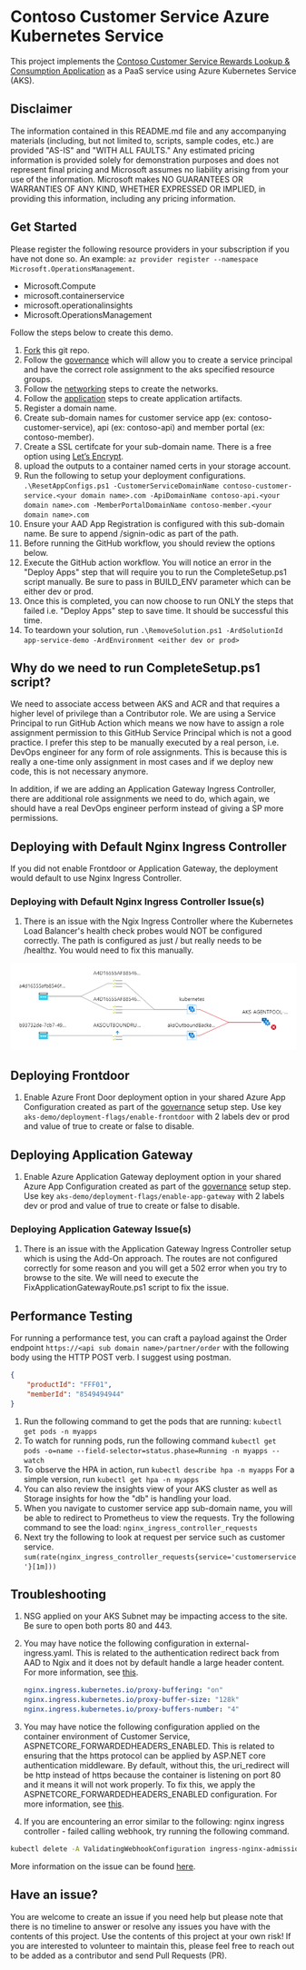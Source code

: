 # Contoso Customer Service Azure Kubernetes Service

This project implements the [Contoso Customer Service Rewards Lookup & Consumption Application](https://github.com/msft-davidlee/contoso-customer-service-app#readme) as a PaaS service using Azure Kubernetes Service (AKS).

## Disclaimer

The information contained in this README.md file and any accompanying materials (including, but not limited to, scripts, sample codes, etc.) are provided "AS-IS" and "WITH ALL FAULTS." Any estimated pricing information is provided solely for demonstration purposes and does not represent final pricing and Microsoft assumes no liability arising from your use of the information. Microsoft makes NO GUARANTEES OR WARRANTIES OF ANY KIND, WHETHER EXPRESSED OR IMPLIED, in providing this information, including any pricing information.

## Get Started

Please register the following resource providers in your subscription if you have not done so. An example: ``` az provider register --namespace Microsoft.OperationsManagement ```.

* Microsoft.Compute
* microsoft.containerservice
* microsoft.operationalinsights
* Microsoft.OperationsManagement

Follow the steps below to create this demo.

1. [Fork](https://docs.github.com/en/get-started/quickstart/fork-a-repo) this git repo.
2. Follow the [governance](https://github.com/msft-davidlee/contoso-governance) which will allow you to create a service principal and have the correct role assignment to the aks specified resource groups.
3. Follow the [networking](https://github.com/msft-davidlee/contoso-networking) steps to create the networks.
4. Follow the [application](https://github.com/msft-davidlee/contoso-customer-service-app) steps to create application artifacts.
5. Register a domain name.
6. Create sub-domain names for customer service app (ex: contoso-customer-service), api (ex: contoso-api) and member portal (ex: contoso-member).
7. Create a SSL certifcate for your sub-domain name. There is a free option using [Let’s Encrypt](https://letsencrypt.org/).
8. upload the outputs to a container named certs in your storage account.
9. Run the following to setup your deployment configurations. ``` .\ResetAppConfigs.ps1 -CustomerServiceDomainName contoso-customer-service.<your domain name>.com -ApiDomainName contoso-api.<your domain name>.com -MemberPortalDomainName contoso-member.<your domain name>.com ```
10. Ensure your AAD App Registration is configured with this sub-domain name. Be sure to append /signin-odic as part of the path.
11. Before running the GitHub workflow, you should review the options below.
12. Execute the GitHub action workflow. You will notice an error in the "Deploy Apps" step that will require you to run the CompleteSetup.ps1 script manually. Be sure to pass in BUILD_ENV parameter which can be either dev or prod.
13. Once this is completed, you can now choose to run ONLY the steps that failed i.e. "Deploy Apps" step to save time. It should be successful this time.
14. To teardown your solution, run ``` .\RemoveSolution.ps1 -ArdSolutionId app-service-demo -ArdEnvironment <either dev or prod> ```

## Why do we need to run CompleteSetup.ps1 script?

We need to associate access between AKS and ACR and that requires a higher level of privilege than a Contributor role. We are using a Service Principal to run GitHub Action which means we now have to assign a role assignment permission to this GitHub Service Principal which is not a good practice. I prefer this step to be manually executed by a real person, i.e. DevOps engineer for any form of role assignments. This is because this is really a one-time only assignment in most cases and if we deploy new code, this is not necessary anymore.

In addition, if we are adding an Application Gateway Ingress Controller, there are additional role assignments we need to do, which again, we should have a real DevOps engineer perform instead of giving a SP more permissions.

## Deploying with Default Nginx Ingress Controller

If you did not enable Frontdoor or Application Gateway, the deployment would default to use Nginx Ingress Controller.

### Deploying with Default Nginx Ingress Controller Issue(s)

1. There is an issue with the Ngix Ingress Controller where the Kubernetes Load Balancer's health check probes would NOT be configured correctly. The path is configured as just / but really needs to be /healthz. You would need to fix this manually.

![AKS Load Balancer Issue](/Docs/LoadBalancerIssue.png)

## Deploying Frontdoor

1. Enable Azure Front Door deployment option in your shared Azure App Configuration created as part of the [governance](https://github.com/msft-davidlee/contoso-governance) setup step. Use key ``` aks-demo/deployment-flags/enable-frontdoor ``` with 2 labels dev or prod and value of true to create or false to disable.

## Deploying Application Gateway

1. Enable Azure Application Gateway deployment option in your shared Azure App Configuration created as part of the [governance](https://github.com/msft-davidlee/contoso-governance) setup step. Use key ``` aks-demo/deployment-flags/enable-app-gateway ``` with 2 labels dev or prod and value of true to create or false to disable.

### Deploying Application Gateway Issue(s)

1. There is an issue with the Application Gateway Ingress Controller setup which is using the Add-On approach. The routes are not configured correctly for some reason and you will get a 502 error when you try to browse to the site. We will need to execute the FixApplicationGatewayRoute.ps1 script to fix the issue.

## Performance Testing

For running a performance test, you can craft a payload against the Order endpoint ``` https://<api sub domain name>/partner/order ``` with the following body using the HTTP POST verb. I suggest using postman.

```json
{
    "productId": "FFF01",
    "memberId": "8549494944"
}
```

1. Run the following command to get the pods that are running: ``` kubectl get pods -n myapps ```
2. To watch for running pods, run the following command ``` kubectl get pods -o=name --field-selector=status.phase=Running -n myapps --watch ```
3. To observe the HPA in action, run ``` kubectl describe hpa -n myapps ``` For a simple version, run ``` kubectl get hpa -n myapps ```
4. You can also review the insights view of your AKS cluster as well as Storage insights for how the "db" is handling your load.
5. When you navigate to customer service app sub-domain name, you will be able to redirect to Prometheus to view the requests. Try the following command to see the load: ``` nginx_ingress_controller_requests ```
6. Next try the following to look at request per service such as customer service. ``` sum(rate(nginx_ingress_controller_requests{service='customerservice'}[1m])) ```

## Troubleshooting

1. NSG applied on your AKS Subnet may be impacting access to the site. Be sure to open both ports 80 and 443.
2. You may have notice the following configuration in external-ingress.yaml. This is related to the authentication redirect back from AAD to Ngix and it does not by default handle a large header content. For more information, see [this](https://stackoverflow.com/questions/48964429/net-core-behind-nginx-returns-502-bad-gateway-after-authentication-by-identitys).

   ```yaml
   nginx.ingress.kubernetes.io/proxy-buffering: "on"
   nginx.ingress.kubernetes.io/proxy-buffer-size: "128k"
   nginx.ingress.kubernetes.io/proxy-buffers-number: "4" 
   ```

3. You may have notice the following configuration applied on the container environment of Customer Service, ASPNETCORE_FORWARDEDHEADERS_ENABLED. This is related to ensuring that the https protocol can be applied by ASP.NET core authentication middleware. By default, without this, the uri_redirect will be http instead of https because the container is listening on port 80 and it means it will not work properly. To fix this, we apply the ASPNETCORE_FORWARDEDHEADERS_ENABLED configuration. For more information, see [this](https://docs.microsoft.com/en-us/aspnet/core/host-and-deploy/proxy-load-balancer?view=aspnetcore-6.0#forward-the-scheme-for-linux-and-non-iis-reverse-proxies).
4. If you are encountering an error similar to the following: nginx ingress controller - failed calling webhook, try running the following command.

```bash
kubectl delete -A ValidatingWebhookConfiguration ingress-nginx-admission
```

More information on the issue can be found [here](https://pet2cattle.com/2021/02/service-ingress-nginx-controller-admission-not-found).

## Have an issue?

You are welcome to create an issue if you need help but please note that there is no timeline to answer or resolve any issues you have with the contents of this project. Use the contents of this project at your own risk! If you are interested to volunteer to maintain this, please feel free to reach out to be added as a contributor and send Pull Requests (PR).
